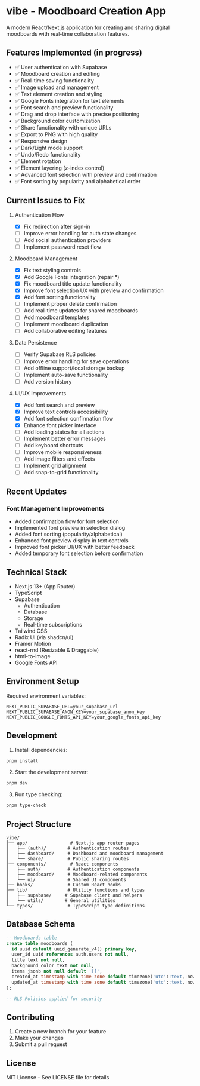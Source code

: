 # vibe - Moodboard Creation App

A modern React/Next.js application for creating and sharing digital moodboards with real-time collaboration features.

## Features Implemented (in progress)

- ✅ User authentication with Supabase
- ✅ Moodboard creation and editing
- ✅ Real-time saving functionality
- ✅ Image upload and management
- ✅ Text element creation and styling
- ✅ Google Fonts integration for text elements
- ✅ Font search and preview functionality
- ✅ Drag and drop interface with precise positioning
- ✅ Background color customization
- ✅ Share functionality with unique URLs
- ✅ Export to PNG with high quality
- ✅ Responsive design
- ✅ Dark/Light mode support
- ✅ Undo/Redo functionality
- ✅ Element rotation
- ✅ Element layering (z-index control)
- ✅ Advanced font selection with preview and confirmation
- ✅ Font sorting by popularity and alphabetical order

## Current Issues to Fix

1. Authentication Flow

   - [x] Fix redirection after sign-in
   - [ ] Improve error handling for auth state changes
   - [ ] Add social authentication providers
   - [ ] Implement password reset flow

2. Moodboard Management

   - [x] Fix text styling controls
   - [x] Add Google Fonts integration (repair \*)
   - [x] Fix moodboard title update functionality
   - [x] Improve font selection UX with preview and confirmation
   - [x] Add font sorting functionality
   - [ ] Implement proper delete confirmation
   - [ ] Add real-time updates for shared moodboards
   - [ ] Add moodboard templates
   - [ ] Implement moodboard duplication
   - [ ] Add collaborative editing features

3. Data Persistence

   - [ ] Verify Supabase RLS policies
   - [ ] Improve error handling for save operations
   - [ ] Add offline support/local storage backup
   - [ ] Implement auto-save functionality
   - [ ] Add version history

4. UI/UX Improvements
   - [x] Add font search and preview
   - [x] Improve text controls accessibility
   - [x] Add font selection confirmation flow
   - [x] Enhance font picker interface
   - [ ] Add loading states for all actions
   - [ ] Implement better error messages
   - [ ] Add keyboard shortcuts
   - [ ] Improve mobile responsiveness
   - [ ] Add image filters and effects
   - [ ] Implement grid alignment
   - [ ] Add snap-to-grid functionality

## Recent Updates

### Font Management Improvements

- Added confirmation flow for font selection
- Implemented font preview in selection dialog
- Added font sorting (popularity/alphabetical)
- Enhanced font preview display in text controls
- Improved font picker UI/UX with better feedback
- Added temporary font selection before confirmation

## Technical Stack

- Next.js 13+ (App Router)
- TypeScript
- Supabase
  - Authentication
  - Database
  - Storage
  - Real-time subscriptions
- Tailwind CSS
- Radix UI (via shadcn/ui)
- Framer Motion
- react-rnd (Resizable & Draggable)
- html-to-image
- Google Fonts API

## Environment Setup

Required environment variables:

```env
NEXT_PUBLIC_SUPABASE_URL=your_supabase_url
NEXT_PUBLIC_SUPABASE_ANON_KEY=your_supabase_anon_key
NEXT_PUBLIC_GOOGLE_FONTS_API_KEY=your_google_fonts_api_key
```

## Development

1. Install dependencies:

```bash
pnpm install
```

2. Start the development server:

```bash
pnpm dev
```

3. Run type checking:

```bash
pnpm type-check
```

## Project Structure

```
vibe/
├── app/                # Next.js app router pages
│   ├── (auth)/        # Authentication routes
│   ├── dashboard/     # Dashboard and moodboard management
│   └── share/         # Public sharing routes
├── components/         # React components
│   ├── auth/          # Authentication components
│   ├── moodboard/     # Moodboard-related components
│   └── ui/            # Shared UI components
├── hooks/             # Custom React hooks
├── lib/               # Utility functions and types
│   ├── supabase/     # Supabase client and helpers
│   └── utils/        # General utilities
└── types/             # TypeScript type definitions
```

## Database Schema

```sql
-- Moodboards table
create table moodboards (
  id uuid default uuid_generate_v4() primary key,
  user_id uuid references auth.users not null,
  title text not null,
  background_color text not null,
  items jsonb not null default '[]',
  created_at timestamp with time zone default timezone('utc'::text, now()) not null,
  updated_at timestamp with time zone default timezone('utc'::text, now()) not null
);

-- RLS Policies applied for security
```

## Contributing

1. Create a new branch for your feature
2. Make your changes
3. Submit a pull request

## License

MIT License - See LICENSE file for details
